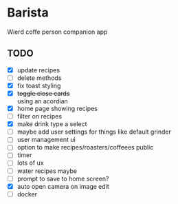 # Barista
Wierd coffe person companion app

## TODO
- [x] update recipes
- [ ] delete methods
- [x] fix toast styling
- [x] ~~toggle close cards~~  
      using an acordian
- [x] home page showing recipes
- [ ] filter on recipes
- [x] make drink type a select
- [ ] maybe add user settings for things like default grinder
- [ ] user management ui
- [ ] option to make recipes/roasters/coffeees public
- [ ] timer
- [ ] lots of ux
- [ ] water recipes maybe
- [ ] prompt to save to home screen?
- [x] auto open camera on image edit
- [ ] docker
